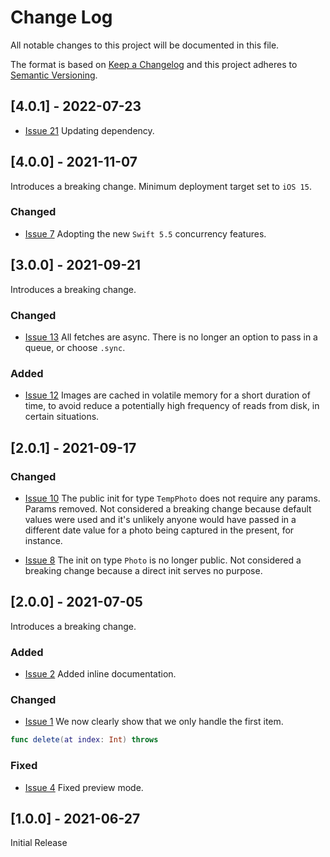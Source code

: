 
# Change Log
All notable changes to this project will be documented in this file.
 
The format is based on [Keep a Changelog](http://keepachangelog.com/)
and this project adheres to [Semantic Versioning](http://semver.org/).

## [4.0.1] - 2022-07-23

- [Issue 21](https://github.com/nashysolutions/Directory/issues/21)
Updating dependency.

## [4.0.0] - 2021-11-07

Introduces a breaking change. Minimum deployment target set to `iOS 15`.

### Changed

- [Issue 7](https://github.com/nashysolutions/Directory/issues/7)
Adopting the new `Swift 5.5` concurrency features.

## [3.0.0] - 2021-09-21

Introduces a breaking change.

### Changed

- [Issue 13](https://github.com/nashysolutions/Directory/issues/13)
All fetches are async. There is no longer an option to pass in a queue, or choose `.sync`.

### Added

- [Issue 12](https://github.com/nashysolutions/Directory/issues/12)
Images are cached in volatile memory for a short duration of time, to avoid reduce a potentially high frequency of reads from disk, in certain situations.

## [2.0.1] - 2021-09-17

### Changed

- [Issue 10](https://github.com/nashysolutions/Directory/issues/10)
The public init for type `TempPhoto` does not require any params. Params removed. Not considered a breaking change because default values were used and it's unlikely anyone would have passed in a different date value for a photo being captured in the present, for instance.

- [Issue 8](https://github.com/nashysolutions/Directory/issues/8)
The init on type `Photo` is no longer public. Not considered a breaking change because a direct init serves no purpose.

## [2.0.0] - 2021-07-05

Introduces a breaking change.

### Added

- [Issue 2](https://github.com/nashysolutions/Directory/issues/2)
  Added inline documentation.
 
### Changed

- [Issue 1](https://github.com/nashysolutions/Directory/issues/1)
  We now clearly show that we only handle the first item.

```swift
func delete(at index: Int) throws
```
 
### Fixed
 
- [Issue 4](https://github.com/nashysolutions/Directory/issues/4)
  Fixed preview mode.
 
## [1.0.0] - 2021-06-27

Initial Release
